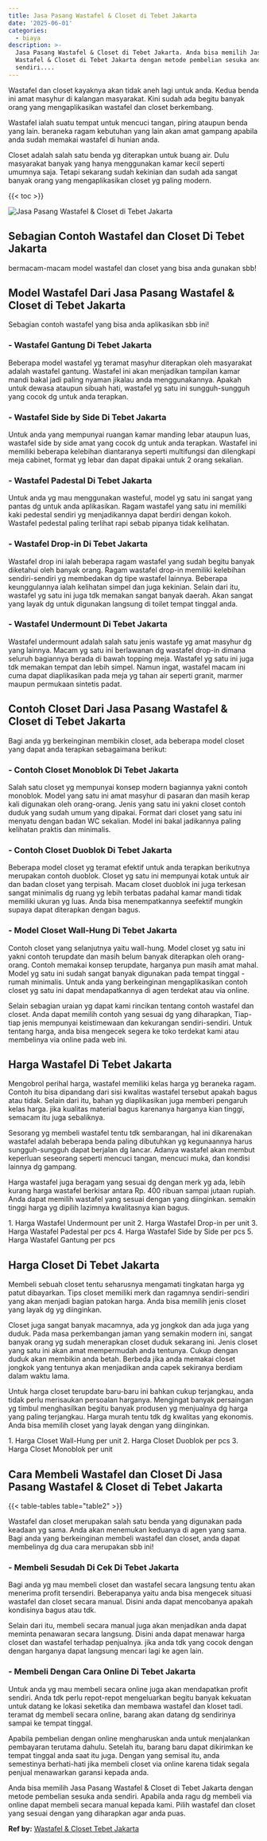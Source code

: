 ```yaml
---
title: Jasa Pasang Wastafel & Closet di Tebet Jakarta
date: '2025-06-01'
categories:
  - biaya
description: >-
  Jasa Pasang Wastafel & Closet di Tebet Jakarta. Anda bisa memilih Jasa Pasang
  Wastafel & Closet di Tebet Jakarta dengan metode pembelian sesuka anda
  sendiri....
---
```


Wastafel dan closet kayaknya akan tidak aneh lagi untuk anda. Kedua benda ini amat masyhur di kalangan masyarakat. Kini sudah ada begitu banyak orang yang mengaplikasikan wastafel dan closet berkembang.

Wastafel ialah suatu tempat untuk mencuci tangan, piring ataupun benda yang lain. beraneka ragam kebutuhan yang lain akan amat gampang apabila anda sudah memakai wastafel di hunian anda.

Closet adalah salah satu benda yg diterapkan untuk buang air. Dulu masyarakat banyak yang hanya menggunakan kamar kecil seperti umumnya saja. Tetapi sekarang sudah kekinian dan sudah ada sangat banyak orang yang mengaplikasikan closet yg paling modern.

{{< toc >}}

![Jasa Pasang Wastafel & Closet di Tebet Jakarta](/images/wastafel-closet-murah22.png)

## Sebagian Contoh Wastafel dan Closet Di Tebet Jakarta

bermacam-macam model wastafel dan closet yang bisa anda gunakan sbb!

## Model Wastafel Dari Jasa Pasang Wastafel & Closet di Tebet Jakarta

Sebagian contoh wastafel yang bisa anda aplikasikan sbb ini!

### \- Wastafel Gantung Di Tebet Jakarta

Beberapa model wastafel yg teramat masyhur diterapkan oleh masyarakat adalah wastafel gantung. Wastafel ini akan menjadikan tampilan kamar mandi bakal jadi paling nyaman jikalau anda menggunakannya. Apakah untuk dewasa ataupun sibuah hati, wastafel yg satu ini sungguh-sungguh yang cocok dg untuk anda terapkan.

### \- Wastafel Side by Side Di Tebet Jakarta

Untuk anda yang mempunyai ruangan kamar manding lebar ataupun luas, wastafel side by side amat yang cocok dg untuk anda terapkan. Wastafel ini memiliki beberapa kelebihan diantaranya seperti multifungsi dan dilengkapi meja cabinet, format yg lebar dan dapat dipakai untuk 2 orang sekalian.

### \- Wastafel Padestal Di Tebet Jakarta

Untuk anda yg mau menggunakan wasteful, model yg satu ini sangat yang pantas dg untuk anda aplikasikan. Ragam wastafel yang satu ini memiliki kaki pedestal sendiri yg menjadikannya dapat berdiri dengan kokoh. Wastafel pedestal paling terlihat rapi sebab pipanya tidak kelihatan.

### \- Wastafel Drop-in Di Tebet Jakarta

Wastafel drop ini ialah beberapa ragam wastafel yang sudah begitu banyak diketahui oleh banyak orang. Ragam wastafel drop-in memiliki kelebihan sendiri-sendiri yg membedakan dg tipe wastafel lainnya. Beberapa keunggulannya ialah kelihatan simpel dan juga kekinian. Selain dari itu, wastafel yg satu ini juga tdk memakan sangat banyak daerah. Akan sangat yang layak dg untuk digunakan langsung di toilet tempat tinggal anda.

### \- Wastafel Undermount Di Tebet Jakarta

Wastafel undermount adalah salah satu jenis wastafe yg amat masyhur dg yang lainnya. Macam yg satu ini berlawanan dg wastafel drop-in dimana seluruh bagiannya berada di bawah topping meja. Wastafel yg satu ini juga tdk memakan tempat dan lebih simpel. Namun ingat, wastafel macam ini cuma dapat diaplikasikan pada meja yg tahan air seperti granit, marmer maupun permukaan sintetis padat.

## Contoh Closet Dari Jasa Pasang Wastafel & Closet di Tebet Jakarta

Bagi anda yg berkeinginan membikin closet, ada beberapa model closet yang dapat anda terapkan sebagaimana berikut:

### \- Contoh Closet Monoblok Di Tebet Jakarta

Salah satu closet yg mempunyai konsep modern bagiannya yakni contoh monoblok. Model yang satu ini amat masyhur di pasaran dan masih kerap kali digunakan oleh orang-orang. Jenis yang satu ini yakni closet contoh duduk yang sudah umum yang dipakai. Format dari closet yang satu ini menyatu dengan badan WC sekalian. Model ini bakal jadikannya paling kelihatan praktis dan minimalis.

### \- Contoh Closet Duoblok Di Tebet Jakarta

Beberapa model closet yg teramat efektif untuk anda terapkan berikutnya merupakan contoh duoblok. Closet yg satu ini mempunyai kotak untuk air dan badan closet yang terpisah. Macam closet duoblok ini juga terkesan sangat minimalis dg ruang yg lebih terbatas padahal kamar mandi tidak memiliki ukuran yg luas. Anda bisa menempatkannya seefektif mungkin supaya dapat diterapkan dengan bagus.

### \- Model Closet Wall-Hung Di Tebet Jakarta

Contoh closet yang selanjutnya yaitu wall-hung. Model closet yg satu ini yakni contoh terupdate dan masih belum banyak diterapkan oleh orang-orang. Contoh memakai konsep terupdate, harganya pun masih amat mahal. Model yg satu ini sudah sangat banyak digunakan pada tempat tinggal - rumah minimalis. Untuk anda yang berkeinginan mengaplikasikan contoh closet yg satu ini dapat mendapatkannya di agen terdekat atau via online.

Selain sebagian uraian yg dapat kami rincikan tentang contoh wastafel dan closet. Anda dapat memilih contoh yang sesuai dg yang diharapkan, Tiap-tiap jenis mempunyai keistimewaan dan kekurangan sendiri-sendiri. Untuk tentang harga, anda bisa mengecek segera ke toko terdekat kami atau membelinya via online pada web ini.

## Harga Wastafel Di Tebet Jakarta

Mengobrol perihal harga, wastafel memiliki kelas harga yg beraneka ragam. Contoh itu bisa dipandang dari sisi kwalitas wastafel tersebut apakah bagus atau tidak. Selain dari itu, bahan yg diaplikasikan juga memberi pengaruh kelas harga. jika kualitas material bagus karenanya harganya kian tinggi, semacam itu juga sebaliknya.

Sesorang yg membeli wastafel tentu tdk sembarangan, hal ini dikarenakan wastafel adalah beberapa benda paling dibutuhkan yg kegunaannya harus sungguh-sungguh dapat berjalan dg lancar. Adanya wastafel akan membut keperluan seseorang seperti mencuci tangan, mencuci muka, dan kondisi lainnya dg gampang.

Harga wastafel juga beragam yang sesuai dg dengan merk yg ada, lebih kurang harga wastafel berkisar antara Rp. 400 ribuan sampai jutaan rupiah. Anda dapat memilih wastafel yang sesuai dengan yang diinginkan. semakin tinggi harga yg dipilih lazimnya kwalitasnya kian bagus.

1\. Harga Wastafel Undermount per unit 2. Harga Wastafel Drop-in per unit 3. Harga Wastafel Padestal per pcs 4. Harga Wastafel Side by Side per pcs 5. Harga Wastafel Gantung per pcs

## Harga Closet Di Tebet Jakarta

Membeli sebuah closet tentu seharusnya mengamati tingkatan harga yg patut dibayarkan. Tips closet memiliki merk dan ragamnya sendiri-sendiri yang akan menjadi bagian patokan harga. Anda bisa memilih jenis closet yang layak dg yg diinginkan.

Closet juga sangat banyak macamnya, ada yg jongkok dan ada juga yang duduk. Pada masa perkembangan jaman yang semakin modern ini, sangat banyak orang yg sudah menerapkan closet duduk sekarang ini. Jenis closet yang satu ini akan amat mempermudah anda tentunya. Cukup dengan duduk akan membikin anda betah. Berbeda jika anda memakai closet jongkok yang tentunya akan menjadikan anda capek sekiranya berdiam dalam waktu lama.

Untuk harga closet terupdate baru-baru ini bahkan cukup terjangkau, anda tidak perlu merisaukan persoalan harganya. Mengingat banyak persaingan yg timbul menghasilkan begitu banyak produsen yg menjualnya dg harga yang paling terjangkau. Harga murah tentu tdk dg kwalitas yang ekonomis. Anda bisa memilih closet yang layak dengan yang diinginkan.

1\. Harga Closet Wall-Hung per unit 2. Harga Closet Duoblok per pcs 3. Harga Closet Monoblok per unit

## Cara Membeli Wastafel dan Closet Di Jasa Pasang Wastafel & Closet di Tebet Jakarta

{{< table-tables table="table2" >}}

Wastafel dan closet merupakan salah satu benda yang digunakan pada keadaan yg sama. Anda akan menemukan keduanya di agen yang sama. Bagi anda yang berkeinginan membeli wastafel dan closet, anda dapat membelinya dg dua cara merupakan sbb ini!

### \- Membeli Sesudah Di Cek Di Tebet Jakarta

Bagi anda yg mau membeli closet dan wastafel secara langsung tentu akan menerima profit tersendiri. Beberapanya yaitu anda bisa mengecek situasi wastafel dan closet secara manual. Disini anda dapat mencobanya apakah kondisinya bagus atau tdk.

Selain dari itu, membeli secara manual juga akan menjadikan anda dapat meminta penawaran secara langsung. Disini anda dapat menawar harga closet dan wastafel terhadap penjualnya. jika anda tdk yang cocok dengan dengan harganya dapat langsung mencari lagi ke agen lain.

### \- Membeli Dengan Cara Online Di Tebet Jakarta

Untuk anda yg mau membeli secara online juga akan mendapatkan profit sendiri. Anda tdk perlu repot-repot mengeluarkan begitu banyak kekuatan untuk datang ke lokasi seketika dan membawa wastafel dan kloset tadi. teramat dg membeli secara online, barang akan datang dg sendirinya sampai ke tempat tinggal.

Apabila pembelian dengan online mengharuskan anda untuk menjalankan pembayaran terutama dahulu. Setelah itu, barang baru dapat dikirimkan ke tempat tinggal anda saat itu juga. Dengan yang semisal itu, anda semestinya berhati-hati jika membeli closet via online karena tidak segala penjual menawarkan garansi kepada anda.

Anda bisa memilih Jasa Pasang Wastafel & Closet di Tebet Jakarta dengan metode pembelian sesuka anda sendiri. Apabila anda ragu dg membeli via online dapat membeli secara manual kepada kami. Pilih wastafel dan closet yang sesuai dengan yang diharapkan agar anda puas.

**Ref by:** [Wastafel & Closet Tebet Jakarta](https://id.wikipedia.org/wiki/Wastafel)
